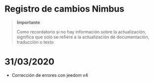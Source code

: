 # Registro de cambios Nimbus

>**Importante**
>
>Como recordatorio si no hay información sobre la actualización, significa que solo se refiere a la actualización de documentación, traducción o texto

# 31/03/2020

- Corrección de errores con jeedom v4
